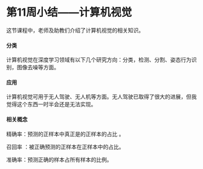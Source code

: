 # 第11周小结——计算机视觉

这节课程中，老师及助教们介绍了计算机视觉的相关知识。

#### 分类

计算机视觉在深度学习领域有以下几个研究方向：分类，检测、分割、姿态行为识别，图像去噪等方面。

#### 应用

计算机视觉可用于无人驾驶、无人机等方面。无人驾驶已取得了很大的进展，但我觉得这个东西一时半会还是无法实现。

#### 相关概念

精确率：预测的正样本中真正是的正样本的占比 。

召回率 ：被正确预测的正样本在正样本中的占比。

准确率：预测正确的样本占所有样本的比例。